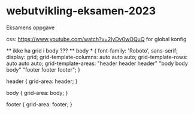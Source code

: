 # webutvikling-eksamen-2023
Eksamens oppgave


css:  https://www.youtube.com/watch?v=2lyDv0wOQuQ    for global konfig



** ikke ha grid i body ??? **
body * {
  font-family: 'Roboto', sans-serif;
  display: grid;
  grid-template-columns: auto auto auto;
  grid-template-rows: auto auto auto;
  grid-template-areas: 
    "header header header"
    "body body body"
    "footer footer footer";
}

header {
  grid-area: header;
}

body {
  grid-area: body;
} 

footer {
  grid-area: footer;
}

